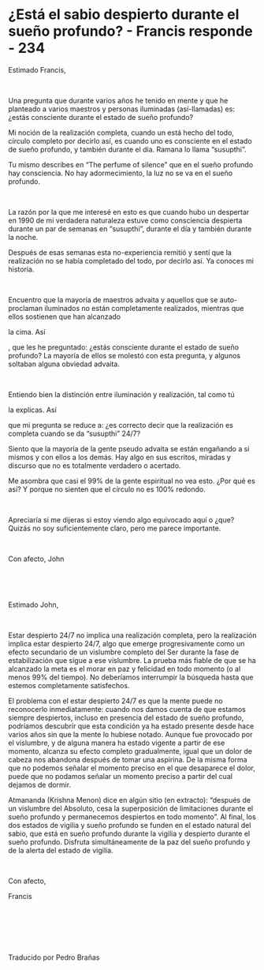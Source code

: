# ¿Está el sabio despierto durante el sueño profundo? - Francis responde - 234



Estimado Francis,






&nbsp;






Una pregunta que durante varios a&ntilde;os he tenido en mente y que he planteado a varios maestros y personas iluminadas (as&iacute;-llamadas) es: &iquest;est&aacute;s consciente durante el estado de sue&ntilde;o profundo?





Mi noci&oacute;n de la realizaci&oacute;n completa, cuando un est&aacute; hecho del todo, c&iacute;rculo completo por decirlo as&iacute;, es cuando uno es consciente en el estado de sue&ntilde;o profundo, y tambi&eacute;n durante el d&iacute;a. Ramana lo llama &ldquo;susupthi&rdquo;.





Tu mismo describes en &ldquo;The perfume of silence&rdquo; que en el sue&ntilde;o profundo hay consciencia. No hay adormecimiento, la luz no se va en el sue&ntilde;o profundo.






&nbsp;






La raz&oacute;n por la que me interes&eacute; en esto es que cuando hubo un despertar en 1990 de mi verdadera naturaleza estuve como consciencia despierta durante un par de semanas en &ldquo;susupthi&rdquo;, durante el d&iacute;a y tambi&eacute;n durante la noche.





Despu&eacute;s de esas semanas esta no-experiencia remiti&oacute; y sent&iacute; que la realizaci&oacute;n no se hab&iacute;a completado del todo, por decirlo as&iacute;. Ya conoces mi historia.






&nbsp;






Encuentro que la mayor&iacute;a de maestros advaita y aquellos que se auto-proclaman iluminados no est&aacute;n completamente realizados, mientras que ellos sostienen que han alcanzado 





la cima. As&iacute;





, que les he preguntado: &iquest;est&aacute;s consciente durante el estado de sue&ntilde;o profundo? La mayor&iacute;a de ellos se molest&oacute; con esta pregunta, y algunos soltaban alguna obviedad advaita.






&nbsp;






Entiendo bien la distinci&oacute;n entre iluminaci&oacute;n y realizaci&oacute;n, tal como t&uacute; 





la explicas. As&iacute;





 que mi pregunta se reduce a: &iquest;es correcto decir que la realizaci&oacute;n es completa cuando se da &ldquo;susupthi&rdquo; 24/7?





Siento que la mayor&iacute;a de la gente pseudo advaita se est&aacute;n enga&ntilde;ando a si mismos y con ellos a los dem&aacute;s. Hay algo en sus escritos, miradas y discurso que no es totalmente verdadero o acertado.





Me asombra que casi el 99% de la gente espiritual no vea esto. &iquest;Por qu&eacute; es as&iacute;? Y porque no sienten que el c&iacute;rculo no es 100% redondo.






&nbsp;






Apreciar&iacute;a si me dijeras si estoy viendo algo equivocado aqu&iacute; o &iquest;que? Quiz&aacute;s no soy suficientemente claro, pero me parece importante.






&nbsp;






Con afecto, John






&nbsp;







&nbsp;






Estimado John, 






&nbsp;






Estar despierto 24/7 no implica una realizaci&oacute;n completa, pero la realizaci&oacute;n implica estar despierto 24/7, algo que emerge progresivamente como un efecto secundario de un vislumbre completo del Ser durante la fase de estabilizaci&oacute;n que sigue a ese vislumbre. La prueba m&aacute;s fiable de que se ha alcanzado la meta es el morar en paz y felicidad en todo momento (o al menos 99% del tiempo). No deber&iacute;amos interrumpir la b&uacute;squeda hasta que estemos completamente satisfechos.





El problema con el estar despierto 24/7 es que la mente puede no reconocerlo inmediatamente: cuando nos damos cuenta de que estamos siempre despiertos, incluso en presencia del estado de sue&ntilde;o profundo, podr&iacute;amos descubr&iacute;r que esta condici&oacute;n ya ha estado presente desde hace varios a&ntilde;os sin que la mente lo hubiese notado. Aunque fue provocado por el vislumbre, y de alguna manera ha estado vigente a partir de ese momento, alcanza su efecto completo gradualmente, igual que un dolor de cabeza nos abandona despu&eacute;s de tomar una aspirina. De la misma forma que no podemos se&ntilde;alar el momento preciso en el que desaparece el dolor, puede que no podamos se&ntilde;alar un momento preciso a partir del cual dejamos de dormir.





Atmananda (Krishna Menon) dice en alg&uacute;n sitio (en extracto): &ldquo;despu&eacute;s de un vislumbre del Absoluto, cesa la superposici&oacute;n de limitaciones durante el sue&ntilde;o profundo y permanecemos despiertos en todo momento&rdquo;. Al final, los dos estados de vigilia y sue&ntilde;o profundo se funden en el estado natural del sabio, que est&aacute; en sue&ntilde;o profundo durante la vigilia y despierto durante el sue&ntilde;o profundo. Disfruta simult&aacute;neamente de la paz del sue&ntilde;o profundo y de la alerta del estado de vigilia.






&nbsp;






Con afecto,





Francis






&nbsp;







&nbsp;







&nbsp;






Traducido por Pedro Bra&ntilde;as






